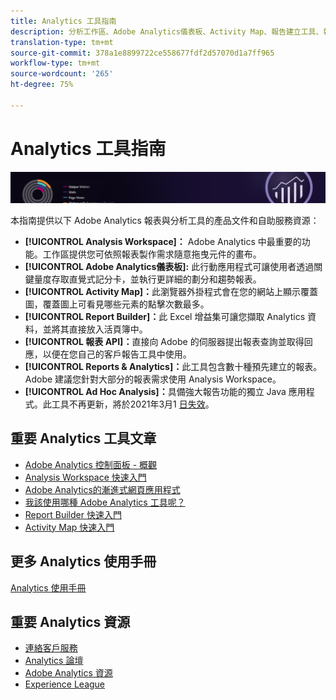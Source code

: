 ```yaml
---
title: Analytics 工具指南
description: 分析工作區、Adobe Analytics儀表板、Activity Map、報告建立工具、報告API和報告與分析的產品檔案與自助。
translation-type: tm+mt
source-git-commit: 378a1e8899722ce558677fdf2d57070d1a7ff965
workflow-type: tm+mt
source-wordcount: '265'
ht-degree: 75%

---
```



# Analytics 工具指南

![橫幅](../../assets/doc_banner_analyze.png)

本指南提供以下 Adobe Analytics 報表與分析工具的產品文件和自助服務資源：

* **[!UICONTROL Analysis Workspace]：** Adobe Analytics 中最重要的功能。工作區提供您可依照報表製作需求隨意拖曳元件的畫布。
* **[!UICONTROL Adobe Analytics儀表板]:** 此行動應用程式可讓使用者透過關鍵量度存取直覺式記分卡，並執行更詳細的劃分和趨勢報表。
* **[!UICONTROL Activity Map]：**&#x200B;此瀏覽器外掛程式會在您的網站上顯示覆蓋圖，覆蓋圖上可看見哪些元素的點擊次數最多。
* **[!UICONTROL Report Builder]：**&#x200B;此 Excel 增益集可讓您擷取 Analytics 資料，並將其直接放入活頁簿中。
* **[!UICONTROL 報表 API]：**&#x200B;直接向 Adobe 的伺服器提出報表查詢並取得回應，以便在您自己的客戶報告工具中使用。
* **[!UICONTROL Reports &amp; Analytics]：**&#x200B;此工具包含數十種預先建立的報表。Adobe 建議您針對大部分的報表需求使用 Analysis Workspace。
* **[!UICONTROL Ad Hoc Analysis]：**&#x200B;具備強大報告功能的獨立 Java 應用程式。此工具不再更新，將於2021年3月1 [日失效](https://spark.adobe.com/page/S9Bhp66VJ2fEn/)。

## 重要 Analytics 工具文章

* [Adobe Analytics 控制面板 - 概觀](/help/analyze/mobile-app/home.md)
* [Analysis Workspace 快速入門](analysis-workspace/home.md)
* [Adobe Analytics的漸進式網頁應用程式](/help/analyze/pwa/pwa.md)
* [我該使用哪種 Adobe Analytics 工具呢？](/help/admin/c-analytics-product-comparison/which-analytics-tool.md)
* [Report Builder 快速入門](report-builder/home.md)
* [Activity Map 快速入門](activity-map/activity-map.md)

## 更多 Analytics 使用手冊

[Analytics 使用手冊](/help/landing/home.md)

## 重要 Analytics 資源

* [連絡客戶服務](https://helpx.adobe.com/tw/contact/enterprise-support.ec.html)
* [Analytics 論壇](https://forums.adobe.com/community/experience-cloud/analytics-cloud/analytics)
* [Adobe Analytics 資源](https://forums.adobe.com/message/10660755)
* [Experience League](https://landing.adobe.com/experience-league/)
